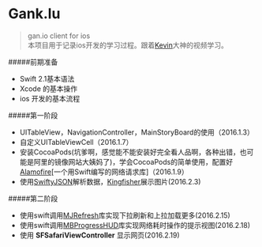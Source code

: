 # Gank.lu
>gan.io client for ios  
>本项目用于记录ios开发的学习过程。跟着[Kevin](https://github.com/kevinzhow)大神的视频学习。

#####前期准备
- Swift 2.1基本语法
- Xcode 的基本操作
- ios 开发的基本流程


#####第一阶段
- UITableView，NavigationController，MainStoryBoard的使用（2016.1.3）
- 自定义UITableViewCell（2016.1.7）
- 安装CocoaPods(坑爹啊，感觉能不能安装好完全看人品啊，各种出错，也可能是阿里的镜像网站大姨妈了)，学会CocoaPods的简单使用，配置好[Alamofire](https://github.com/Alamofire/Alamofire)[一个用Swift编写的网络请求库]（2016.1.9）  
- 使用[SwiftyJSON](https://github.com/SwiftyJSON/SwiftyJSON)解析数据，[Kingfisher](https://github.com/onevcat/Kingfisher)展示图片(2016.2.3)

#####第二阶段
- 使用swift调用[MJRefresh](https://github.com/CoderMJLee/MJRefresh)库实现下拉刷新和上拉加载更多(2016.2.15)  
- 使用swift调用[MBProgressHUD](https://github.com/jdg/MBProgressHUD)库实现网络耗时操作的提示视图(2016.2.18)
- 使用 **SFSafariViewController** 显示网页(2016.2.19)